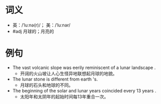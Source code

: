# 词义
- 英：/ˈluːnə(r)/； 美：/ˈluːnər/
- #adj 月球的；月亮的
# 例句
- The vast volcanic slope was eerily reminiscent of a lunar landscape .
	- 开阔的火山坡让人心生怪异地联想起月球的地貌。
- The lunar stone is different from earth 's.
	- 月球的石头和地球的不同。
- The beginning of the solar and lunar years coincided every 13 years .
	- 太阳年和太阴年的起始时间每13年重合一次。
